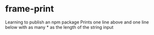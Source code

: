 # frame-print

Learning to publish an npm package
Prints one line above and one line below with as many * as the length of the string input
